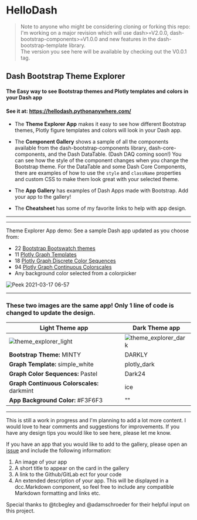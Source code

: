 # HelloDash

> Note to anyone who might be considering cloning or forking this repo:  I'm working on a major
revision which will use dash>=V2.0.0, dash-bootstrap-components>=V1.0.0 and new features in the dash-bootstrap-template library.   
> The version you see here will be available by checking out the V0.0.1 tag.


## Dash Bootstrap Theme Explorer 
#### The Easy way to see Bootstrap themes and Plotly templates and colors in your Dash app

#### See it at:  https://hellodash.pythonanywhere.com/

 - The __Theme Explorer App__ makes it easy to see how different Bootstrap themes, Plotly figure templates and colors 
will look in your Dash app.  
   
   
 - The __Component Gallery__ shows a sample of all the components available from the dash-bootstrap-components library,
   dash-core-components, and the Dash DataTable. (Dash DAQ coming soon!) You can see how the style of the component changes when you change the
   Bootstrap theme.   For the DataTable and some Dash Core Components, there are examples of how to 
   use the `style` and `className` properties and custom CSS to make them look great with your selected theme.  
   
   
- The __App Gallery__ has examples of Dash Apps made with Bootstrap.  Add your app to the gallery!

  
- The __Cheatsheet__  has some of my favorite links to help with app design.  

---
---



Theme Explorer App demo: See a sample Dash app updated as you choose from:
 - 22 [Bootstrap Bootswatch themes](https://www.bootstrapcdn.com/bootswatch/)
 - 11 [Plotly Graph Templates](https://plotly.com/python/templates/)
 - 18 [Plotly Graph Discrete Color Sequences](https://plotly.com/python/builtin-colorscales/#discrete-color-sequences)
 - 94 [Plotly Graph Continuous Colorscales](https://plotly.com/python/builtin-colorscales/)
 - Any background color selected from a colorpicker



![Peek 2021-03-17 06-57](https://user-images.githubusercontent.com/72614349/111480344-228e7800-86ef-11eb-9ac9-32740c1fab1e.gif)

-----------


### These two images are the same app!  Only 1 line of code is changed to update the design.

|Light Theme app     | Dark Theme app |
| ----------- | ----------- |
| ![theme_explorer_light](https://user-images.githubusercontent.com/72614349/109723319-28bb1b00-7b6b-11eb-8942-20a109b3ed1e.png#thumbnail) | ![theme_explorer_dark](https://user-images.githubusercontent.com/72614349/109723317-28228480-7b6b-11eb-8a50-0ac06ec2bca1.png#thumbnail) |
| __Bootstrap Theme:__ MINTY | DARKLY
| __Graph Template:__ simple_white | plotly_dark|
| __Graph Color Sequences:__ Pastel | Dark24|
| __Graph Continuous Colorscales:__ darkmint | ice|
| __App Background Color:__ #F3F6F3 | ""|

------


This is still a work in progress and I'm planning to add a lot more content.  I would love to hear comments 
and suggestions for improvements.  If you have any design tips you would like to see here, please let me know.


If you have an app that you would like to add to the gallery, please open an [issue](https://github.com/AnnMarieW/HelloDash/issues) and include the following information:

1) An image of your app
2) A short title to appear on the card in the gallery
3) A link to the Github/GitLab ect for your code
4) An extended description of your app.  This will be displayed in a dcc.Markdown component, so feel free to include any
compatible Markdown formatting and links etc.
   

Special thanks to @tcbegley and @adamschroeder for their helpful input on this project.

